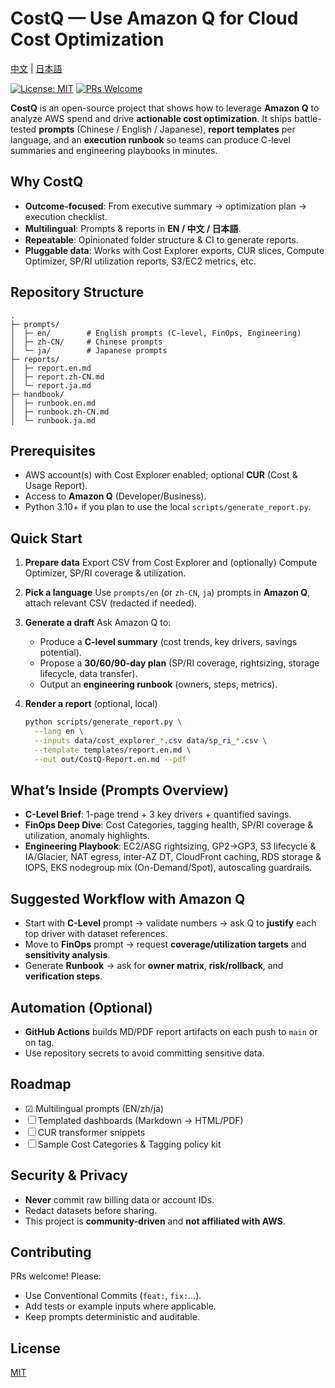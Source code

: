 # CostQ — Use Amazon Q for Cloud Cost Optimization

[中文](./README.zh-CN.md) | [日本語](./README.ja.md)

[![License: MIT](https://img.shields.io/badge/License-MIT-blue.svg)](#license)
[![PRs Welcome](https://img.shields.io/badge/PRs-welcome-brightgreen.svg)](#contributing)

**CostQ** is an open-source project that shows how to leverage **Amazon Q** to analyze AWS spend and drive **actionable cost optimization**. It ships battle-tested **prompts** (Chinese / English / Japanese), **report templates** per language, and an **execution runbook** so teams can produce C-level summaries and engineering playbooks in minutes.

## Why CostQ

* **Outcome-focused**: From executive summary → optimization plan → execution checklist.
* **Multilingual**: Prompts & reports in **EN / 中文 / 日本語**.
* **Repeatable**: Opinionated folder structure & CI to generate reports.
* **Pluggable data**: Works with Cost Explorer exports, CUR slices, Compute Optimizer, SP/RI utilization reports, S3/EC2 metrics, etc.

## Repository Structure

```
.
├─ prompts/
│  ├─ en/        # English prompts (C-level, FinOps, Engineering)
│  ├─ zh-CN/     # Chinese prompts
│  └─ ja/        # Japanese prompts
├─ reports/
│  ├─ report.en.md
│  ├─ report.zh-CN.md
│  └─ report.ja.md
├─ handbook/
│  ├─ runbook.en.md
│  ├─ runbook.zh-CN.md
│  └─ runbook.ja.md
```

## Prerequisites

* AWS account(s) with Cost Explorer enabled; optional **CUR** (Cost & Usage Report).
* Access to **Amazon Q** (Developer/Business).
* Python 3.10+ if you plan to use the local `scripts/generate_report.py`.

## Quick Start

1. **Prepare data**
   Export CSV from Cost Explorer and (optionally) Compute Optimizer, SP/RI coverage & utilization.
2. **Pick a language**
   Use `prompts/en` (or `zh-CN`, `ja`) prompts in **Amazon Q**, attach relevant CSV (redacted if needed).
3. **Generate a draft**
   Ask Amazon Q to:

   * Produce a **C-level summary** (cost trends, key drivers, savings potential).
   * Propose a **30/60/90-day plan** (SP/RI coverage, rightsizing, storage lifecycle, data transfer).
   * Output an **engineering runbook** (owners, steps, metrics).
4. **Render a report** (optional, local)

   ```bash
   python scripts/generate_report.py \
     --lang en \
     --inputs data/cost_explorer_*.csv data/sp_ri_*.csv \
     --template templates/report.en.md \
     --out out/CostQ-Report.en.md --pdf
   ```

## What’s Inside (Prompts Overview)

* **C-Level Brief**: 1-page trend + 3 key drivers + quantified savings.
* **FinOps Deep Dive**: Cost Categories, tagging health, SP/RI coverage & utilization, anomaly highlights.
* **Engineering Playbook**: EC2/ASG rightsizing, GP2→GP3, S3 lifecycle & IA/Glacier, NAT egress, inter-AZ DT, CloudFront caching, RDS storage & IOPS, EKS nodegroup mix (On-Demand/Spot), autoscaling guardrails.

## Suggested Workflow with Amazon Q

* Start with **C-Level** prompt → validate numbers → ask Q to **justify** each top driver with dataset references.
* Move to **FinOps** prompt → request **coverage/utilization targets** and **sensitivity analysis**.
* Generate **Runbook** → ask for **owner matrix**, **risk/rollback**, and **verification steps**.

## Automation (Optional)

* **GitHub Actions** builds MD/PDF report artifacts on each push to `main` or on tag.
* Use repository secrets to avoid committing sensitive data.

## Roadmap

* ☑ Multilingual prompts (EN/zh/ja)
* ☐ Templated dashboards (Markdown → HTML/PDF)
* ☐ CUR transformer snippets
* ☐ Sample Cost Categories & Tagging policy kit

## Security & Privacy

* **Never** commit raw billing data or account IDs.
* Redact datasets before sharing.
* This project is **community-driven** and **not affiliated with AWS**.

## Contributing

PRs welcome! Please:

* Use Conventional Commits (`feat:`, `fix:`…).
* Add tests or example inputs where applicable.
* Keep prompts deterministic and auditable.

## License

[MIT](./LICENSE)
